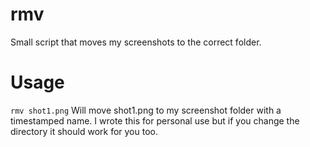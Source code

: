 # rmv

Small script that moves my screenshots to the correct folder.

# Usage
`
rmv shot1.png
`
Will move shot1.png to my screenshot folder with a timestamped name. I wrote this for personal use but if you change the directory it should work for you too.